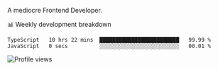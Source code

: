 A mediocre Frontend Developer.

📊 Weekly development breakdown
<!--START_SECTION:waka-->

```text
TypeScript   10 hrs 22 mins  █████████████████████████   99.99 %
JavaScript   0 secs          ░░░░░░░░░░░░░░░░░░░░░░░░░   00.01 %
```

<!--END_SECTION:waka-->

<img src="https://gpvc.arturio.dev/iqbalfasri" alt="Profile views"/>
